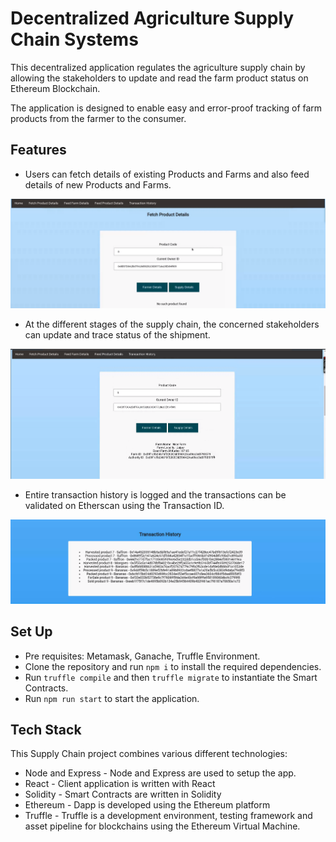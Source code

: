 # Decentralized Agriculture Supply Chain Systems

This decentralized application regulates the agriculture supply chain by allowing the stakeholders to update and read the farm product status on Ethereum Blockchain.

The application is designed to enable easy and error-proof tracking of farm products from the farmer to the consumer.

## Features

- Users can fetch details of existing Products and Farms and also feed details of new Products and Farms.

![Agriculture Supply Chain DApp](./Screenshots/Fetch%20Product%20Details.png)

- At the different stages of the supply chain, the concerned stakeholders can update and trace status of the shipment. 

![Agriculture Supply Chain DApp](./Screenshots/TraceProduct.png)

- Entire transaction history is logged and the transactions can be validated on Etherscan using the Transaction ID.

![Agriculture Supply Chain DApp](./Screenshots/TransactionHistory.png)


## Set Up

- Pre requisites: Metamask, Ganache, Truffle Environment.
- Clone the repository and run ```npm i``` to install the required dependencies.
- Run ```truffle compile``` and then ```truffle migrate``` to instantiate the Smart Contracts.
- Run ```npm run start``` to start the application.

## Tech Stack

This Supply Chain project combines various different technologies:

- Node and Express - Node and Express are used to  setup the app.
- React - Client application is written with React
- Solidity - Smart Contracts are written in Solidity
- Ethereum - Dapp is developed using the Ethereum platform
- Truffle - Truffle is a development environment, testing framework and asset pipeline for blockchains using the Ethereum Virtual Machine. 
